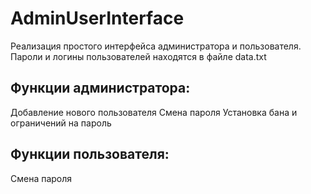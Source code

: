 # AdminUserInterface
Реализация простого интерфейса администратора и пользователя.
Пароли и логины пользователей находятся в файле data.txt
## Функции администратора:
Добавление нового пользователя
Смена пароля
Установка бана и ограничений на пароль
## Функции пользователя:
Смена пароля
